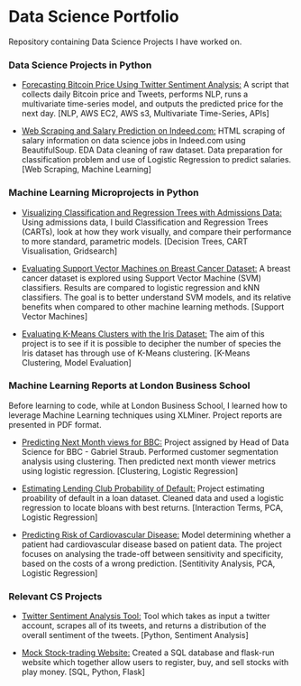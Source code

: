 # Data Science Portfolio

Repository containing Data Science Projects I have worked on.

### Data Science Projects in Python

* [Forecasting Bitcoin Price Using Twitter Sentiment Analysis:](https://github.com/mdealiaga/DSI-Capstone/blob/master/Capstone-Part-4.ipynb) A script that collects daily Bitcoin price and Tweets, performs NLP, runs a multivariate time-series model, and outputs the predicted price for the next day. [NLP, AWS EC2, AWS s3, Multivariate Time-Series, APIs]

* [Web Scraping and Salary Prediction on Indeed.com:](https://nbviewer.jupyter.org/github/mdealiaga/Job-Salary-Webscraping-and-Prediction/blob/master/Web%20Scraping%20Job%20Data.ipynb) HTML scraping of salary information on data science jobs in Indeed.com using BeautifulSoup. EDA Data cleaning of raw dataset. Data preparation for classification problem and use of Logistic Regression to predict salaries. [Web Scraping, Machine Learning]

### Machine Learning Microprojects in Python

* [Visualizing Classification and Regression Trees with Admissions Data:](https://github.com/mdealiaga/Portfolio/blob/master/DSI-Projects/Cart-Report/CART-Report.ipynb) Using admissions data, I build Classification and Regression Trees (CARTs), look at how they work visually, and compare their performance to more standard, parametric models. [Decision Trees, CART Visualisation, Gridsearch]

* [Evaluating Support Vector Machines on Breast Cancer Dataset:](https://github.com/mdealiaga/Portfolio/blob/master/DSI-Projects/SVM-Report/SVM-Report.ipynb) A breast cancer dataset is explored using Support Vector Machine (SVM) classifiers. Results are compared to logistic regression and kNN classifiers.  The goal is to better understand SVM models, and its relative benefits when compared to other machine learning methods. [Support Vector Machines]

* [Evaluating K-Means Clusters with the Iris Dataset:](https://github.com/mdealiaga/Portfolio/blob/master/DSI-Projects/K-Means-Clustering-Report/cluster-evaluation-iris-Copy1.ipynb) The aim of this project is to see if it is possible to decipher the number of species the Iris dataset has through use of K-Means clustering. [K-Means Clustering, Model Evaluation]

### Machine Learning Reports at London Business School
Before learning to code, while at London Business School, I learned how to leverage Machine Learning techniques using XLMiner. Project reports are presented in PDF format.

* [Predicting Next Month views for BBC:](https://github.com/mdealiaga/Portfolio/blob/master/Data%20Mining%20LBS/Predicting%20Next%20Month%20views%20for%20BBC/Predicting%20Next%20Month%20views%20for%20BBC.pdf) Project assigned by Head of Data Science for BBC - Gabriel Straub. Performed customer segmentation analysis using clustering. Then predicted next month viewer metrics using logistic regression. [Clustering, Logistic Regression]

* [Estimating Lending Club Probability of Default:](https://github.com/mdealiaga/Portfolio/blob/master/Data%20Mining%20LBS/Estimating%20Lending%20Club%20Probability%20of%20Default/Estimating%20Lending%20Club%20Probability%20of%20Default.pdf) Project estimating proability of default in a loan dataset. Cleaned data and used a logistic regression to locate bloans with best returns. [Interaction Terms, PCA, Logistic Regression]

* [Predicting Risk of Cardiovascular Disease:](https://github.com/mdealiaga/Portfolio/blob/master/Data%20Mining%20LBS/Predicting%20Risk%20of%20Cardiovascular%20Disease/Predicting%20Risk%20of%20Cardiovascular%20Disease.pdf) Model determining whether a patient had cardiovascular disease based on patient data. The project focuses on analysing the trade-off between sensitivity and specificity, based on the costs of a wrong prediction. [Sentitivity Analysis, PCA, Logistic Regression]

### Relevant CS Projects

* [Twitter Sentiment Analysis Tool:](https://github.com/mdealiaga/CS50/tree/master/pset6-python-sentiment-analysis/sentiments) Tool which takes as input a twitter account, scrapes all of its tweets, and returns a distribution of the overall sentiment of the tweets. [Python, Sentiment Analysis]

* [Mock Stock-trading Website:](https://github.com/mdealiaga/CS50/tree/master/pset7-sql-finance/finance) Created a SQL database and flask-run website which together allow users to register, buy, and sell stocks with play money. [SQL, Python, Flask]

